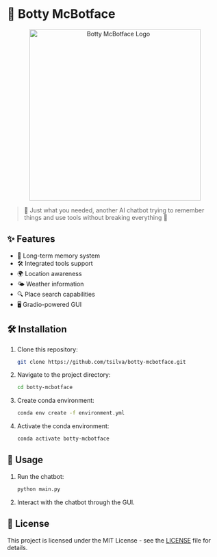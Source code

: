 # 🤖 Botty McBotface

<p align="center">
  <img src="assets/logo.png" alt="Botty McBotface Logo" width="400"/>
</p>

> 💬 Just what you needed, another AI chatbot trying to remember things and use tools without breaking everything 🤦

## ✨ Features

- 🧠 Long-term memory system
- 🛠️ Integrated tools support
- 🌍 Location awareness
- 🌤️ Weather information
- 🔍 Place search capabilities
- 🖥️ Gradio-powered GUI

## 🛠️ Installation

1. Clone this repository:
   ```sh
   git clone https://github.com/tsilva/botty-mcbotface.git
   ```
2. Navigate to the project directory:
   ```sh
   cd botty-mcbotface
   ```
3. Create conda environment:
   ```sh
   conda env create -f environment.yml
   ```
4. Activate the conda environment:
   ```sh
   conda activate botty-mcbotface
   ```
## 🚀 Usage

1. Run the chatbot:
   ```sh
   python main.py
   ```
2. Interact with the chatbot through the GUI.

## 📄 License

This project is licensed under the MIT License - see the [LICENSE](LICENSE) file for details.
